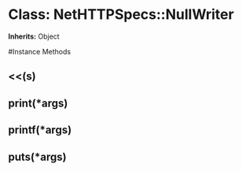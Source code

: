 # Class: NetHTTPSpecs::NullWriter
**Inherits:** Object
    




#Instance Methods
## <<(s) [](#method-i-<<)

## print(*args) [](#method-i-print)

## printf(*args) [](#method-i-printf)

## puts(*args) [](#method-i-puts)

